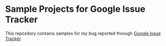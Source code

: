 # Sample Projects for Google Issue Tracker

This repository contains samples for my bug reported through [Google Issue Tracker](https://issuetracker.google.com).
